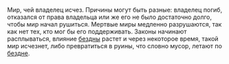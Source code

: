 Мир, чей владелец исчез. Причины могут быть разные: владелец погиб, отказался от права владельца или же его не было достаточно долго, чтобы мир начал рушиться. Мертвые миры медленно разрушаются, так как нет тех, кто мог бы его поддерживать. Законы начинают расплываться, влияние [бездны](Бездна) растет и через некоторое время, такой мир исчезнет, либо превратиться в руины, что словно мусор, летают по [бездне](Бездна).